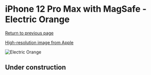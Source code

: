 # iPhone 12 Pro Max with MagSafe - Electric Orange

[Return to previous page](/iphone_12)

[High-resolution image from Apple](https://store.storeimages.cdn-apple.com/8756/as-images.apple.com/is/MKTX3?wid=4500&hei=4500&fmt=png)

<div style="width: 500px"><img src="/almost_uncompressed/MKTX3.webp" alt="Electric Orange"></div>

## Under construction
